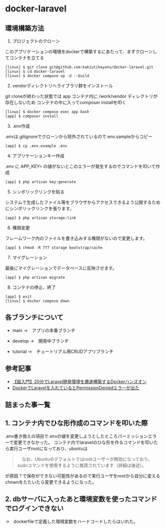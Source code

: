 # docker-laravel

## 環境構築方法

1. プロジェクトのクローン

このアプリケーションの環境をdockerで構築するにあたって、まずクローンしてコンテナを立てる

```
[linux] $ git clone git@github.com:kakiutihayato/docker-laravel.git
[linux] $ cd docker-laravel
[linux] $ docker compose up -d --build
```

2. vendorディレクトリへライブラリ群をインストール

git cloneが終わった状態では app コンテナ内に /work/vendor ディレクトリが存在しないため
コンテナの中に入ってcomposer installを叩く

```
[linux] $ docker compose exec app bash
[app] $ composer install
```

3. .env作成

.envは.gitignoreでクローンから除外されているので.env.sampleからコピー

```
[app] $ cp .env.example .env
```

4. アプリケーションキー作成

.env に APP_KEY= の値がないとこのエラーが発生するのでコマンドを叩いて作成

```
[app] $ php artisan key:generate
```

5. シンボリックリンクを貼る

システムで生成したファイル等をブラウザからアクセスできるよう公開するためにシンボリックリンクを張ります。

```
[app] $ php artisan storage:link
```

6. 権限変更

フレームワーク内のファイルを書き込みする権限がないので変更します。

```
[app] $ chmod -R 777 storage bootstrap/cache
```

7. マイグレーション

最後にマイグレーションでデータベースに反映させます。

```
[app] $ php artisan migrate
```

8. コンテナの停止、終了

```
[app] $ exit
[linux] $ docker compose down
```

## 各ブランチについて

- main 
→　アプリの本番ブランチ

- develop
→　開発中ブランチ

- tutorial
→　チュートリアル用CRUDアプリブランチ


## 参考記事

- [【超入門】20分でLaravel開発環境を爆速構築するDockerハンズオン](https://qiita.com/ucan-lab/items/56c9dc3cf2e6762672f4)
- [DockerでLaravelを入れているとPermissionDeniedエラーが出た](https://qiita.com/Usuyuki/items/b235a23d516a8d6dedc6)

## 詰まった事一覧

## 1. コンテナ内でひな形作成のコマンドを叩いた際
.env書き換えの項目で.envの値を変更しようとしたところパーミッションエラーで変更できなかった。
コンテナ内でlaravelのひな形を作るコマンドを叩いたら実行ユーザrootになっており、ubuntuは

> 　なお、Ubuntuのデフォルトではrootユーザーが無効になっており、sudoコマンドを使用するように推奨されています（詳細は後述）。

が原因？で保存ができない可能性があるので実行ユーザをrootから自分に変えるchownをたたいたら変更できるようになった。

## 2. dbサーバに入ったあと環境変数を使ったコマンドでログインできない
→　dockerfileで定義した環境変数をハードコードしたらはいれた。

